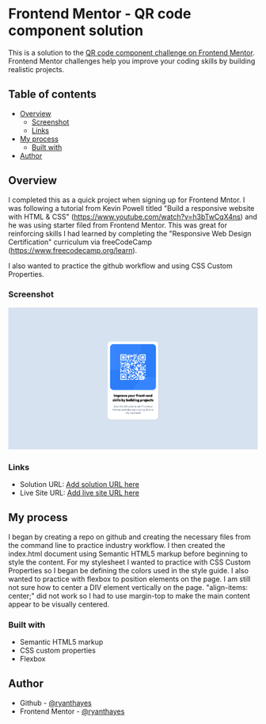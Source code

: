 # Frontend Mentor - QR code component solution

This is a solution to the [QR code component challenge on Frontend Mentor](https://www.frontendmentor.io/challenges/qr-code-component-iux_sIO_H). Frontend Mentor challenges help you improve your coding skills by building realistic projects. 

## Table of contents

- [Overview](#overview)
  - [Screenshot](#screenshot)
  - [Links](#links)
- [My process](#my-process)
  - [Built with](#built-with)
- [Author](#author)

## Overview

I completed this as a quick project when signing up for Frontend Mntor. I was following a tutorial from Kevin Powell titled "Build a responsive website with HTML & CSS" (https://www.youtube.com/watch?v=h3bTwCqX4ns) and he was using starter filed from Frontend Mentor. This was great for reinforcing skills I had learned by completing the "Responsive Web Design Certification" curriculum via freeCodeCamp (https://www.freecodecamp.org/learn). 

I also wanted to practice the github workflow and using CSS Custom Properties. 

### Screenshot

![](solution.png)

### Links

- Solution URL: [Add solution URL here](https://your-solution-url.com)
- Live Site URL: [Add live site URL here](https://your-live-site-url.com)

## My process

I began by creating a repo on github and creating the necessary files from the command line to practice industry workflow. I then created the index.html document using Semantic HTML5 markup before beginning to style the content. For my stylesheet I wanted to practice with CSS Custom Properties so I began be defining the colors used in the style guide. I also wanted to practice with flexbox to position elements on the page. I am still not sure how to center a DIV element vertically on the page. "align-items: center;" did not work so I had to use margin-top to make the main content appear to be visually centered.

### Built with

- Semantic HTML5 markup
- CSS custom properties
- Flexbox

## Author

- Github - [@ryanthayes](https://github.com/ryanthayes)
- Frontend Mentor - [@ryanthayes](https://www.frontendmentor.io/profile/ryanthayes)
